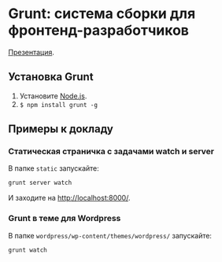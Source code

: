 # Grunt: система сборки для фронтенд-разработчиков

[Презентация](http://sapegin.ru/pres/grunt/).

## Установка Grunt

1. Установите [Node.js](http://nodejs.org/).
2. `$ npm install grunt -g`

## Примеры к докладу

### Статическая страничка с задачами watch и server

В папке `static` запускайте:

```bash
grunt server watch
```

И заходите на [http://localhost:8000/](http://localhost:8000/).

### Grunt в теме для Wordpress

В папке `wordpress/wp-content/themes/wordpress/` запускайте:

```bash
grunt watch
```
